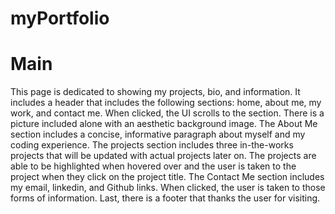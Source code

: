 # myPortfolio

# Main
This page is dedicated to showing my projects, bio, and information. It includes a header that includes the following sections: home, about me, my work, and contact me. When clicked, the UI scrolls to the section. There is a picture included alone with an aesthetic background image. The About Me section includes a concise, informative paragraph about myself and my coding experience. The projects section includes three in-the-works projects that will be updated with actual projects later on. The projects are able to be highlighted when hovered over and the user is taken to the project when they click on the project title. The Contact Me section includes my email, linkedin, and Github links. When clicked, the user is taken to those forms of information. Last, there is a footer that thanks the user for visiting.
